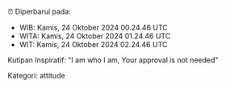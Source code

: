⏰ Diperbarui pada:
- WIB: Kamis, 24 Oktober 2024 00.24.46 UTC
- WITA: Kamis, 24 Oktober 2024 01.24.46 UTC
- WIT: Kamis, 24 Oktober 2024 02.24.46 UTC

Kutipan Inspiratif:
"I am who I am, Your approval is not needed"


Kategori: attitude


